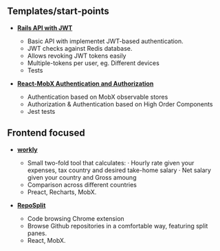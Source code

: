 ## Templates/start-points

- [**Rails API with JWT**](https://github.com/git-toni/rails-jwt-auth)
  - Basic API with implementet JWT-based authentication.
  - JWT checks against Redis database.
  - Allows revoking JWT tokens easily
  - Multiple-tokens per user, eg. Different devices
  - Tests

- [**React-MobX Authentication and Authorization**](https://github.com/git-toni/react-jwt-auth)
  - Authentication based on MobX observable stores
  - Authorization & Authentication based on High Order Components
  - Jest tests


## Frontend focused

- [**workly**](http://workly.info/tool.html)
  - Small two-fold tool that calculates:
    · Hourly rate given your expenses, tax country and desired take-home salary
    · Net salary given your country and Gross amoung
  - Comparison across different countries
  - Preact, Recharts, MobX.


- [**RepoSplit**](https://github.com/git-toni/reposplit)
  - Code browsing Chrome extension
  - Browse Github repositories in a comfortable way, featuring split panes.
  - React, MobX.


